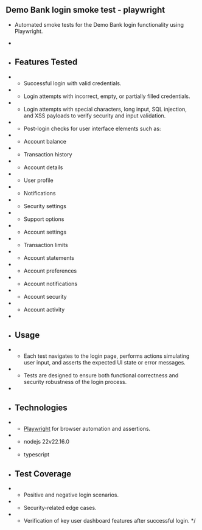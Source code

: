 

 ## Demo Bank login smoke test - playwright 
 *  Automated smoke tests for the Demo Bank login functionality using Playwright.
 * 
 * ## Features Tested
 * - Successful login with valid credentials.
 * - Login attempts with incorrect, empty, or partially filled credentials.
 * - Login attempts with special characters, long input, SQL injection, and XSS payloads to verify security and input validation.
 * - Post-login checks for user interface elements such as:
 *   - Account balance
 *   - Transaction history
 *   - Account details
 *   - User profile
 *   - Notifications
 *   - Security settings
 *   - Support options
 *   - Account settings
 *   - Transaction limits
 *   - Account statements
 *   - Account preferences
 *   - Account notifications
 *   - Account security
 *   - Account activity
 * 
 * ## Usage
 * - Each test navigates to the login page, performs actions simulating user input, and asserts the expected UI state or error messages.
 * - Tests are designed to ensure both functional correctness and security robustness of the login process.
 * 
 * ## Technologies
 * - [Playwright](https://playwright.dev/) for browser automation and assertions.
* - nodejs 22v22.16.0
* - typescript
 
 * ## Test Coverage
 * - Positive and negative login scenarios.
 * - Security-related edge cases.
 * - Verification of key user dashboard features after successful login.
 */
